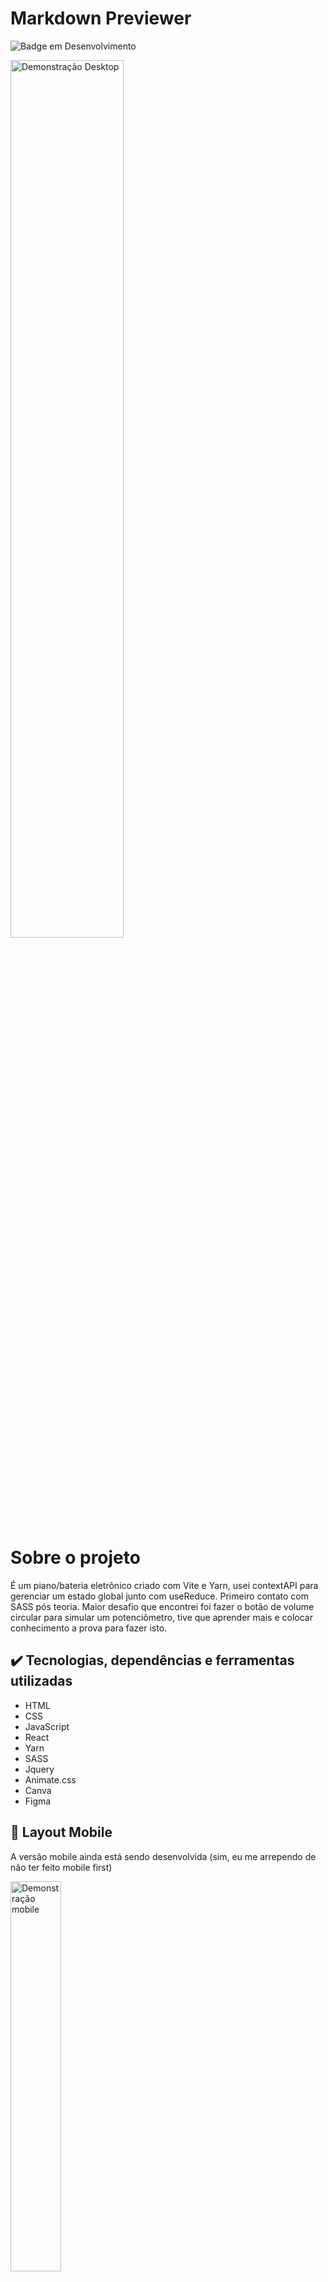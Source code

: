 # Markdown Previewer 

![Badge em Desenvolvimento](http://img.shields.io/static/v1?label=STATUS&message=EM%20DESENVOLVIMENTO&color=GREEN&style=for-the-badge)

<img src="https://user-images.githubusercontent.com/97978311/200840413-21e283b8-f566-4e58-80b2-0623d637ddfd.gif" width=60% alt="Demonstração Desktop">

# Sobre o projeto

É um piano/bateria eletrônico criado com Vite e Yarn, usei contextAPI para gerenciar um estado global junto com useReduce. Primeiro contato com SASS pós teoria. Maior desafio que encontrei foi fazer o botão de volume circular para simular um potenciômetro, tive que aprender mais e colocar conhecimento a prova para fazer isto.

## :heavy_check_mark: Tecnologias, dependências e ferramentas utilizadas

+ HTML
+ CSS
+ JavaScript
+ React
+ Yarn
+ SASS
+ Jquery
+ Animate.css
+ Canva
+ Figma

## :iphone: Layout Mobile

A versão mobile ainda está sendo desenvolvida (sim, eu me arrependo de não ter feito mobile first)

<img src="https://user-images.githubusercontent.com/97978311/200841058-2bbc7b80-3d65-4bb2-8a15-4ae7d320a498.gif" width=40% alt="Demonstração mobile">

<br/>

### :gear: Ajustes e melhorias

O projeto ainda está em desenvolvimento e as próximas atualizações serão voltadas nas seguintes tarefas:

- [ ] Praticamente refazer toda a versão mobile.

## ☕ Usando Piano Machine e executando

+ Para usar acesse esse <a href="https://Piano-Machine.mateusoliveir34.repl.co">link</a> e clique no botão power ou instrumento para mudar para bateria, depois siga o info na parte lateral direita da tela.

+ Para executar:

Pré-requisitios: NPM / Yarn

```bash
# clonar repositório
git clone https://github.com/MateusGonzag/Markdown-Previewer

# entrar na pasta do projeto
cd markdown-preview

# instalar dependências
$ yarn install
$ npm install

# executar o projeto
yarn dev
```

## :man: Autor

<table>
  <tr>
    <td align="center">
      <a href="#">
        <img src="https://avatars3.githubusercontent.com/u/97978311" width="100px;" alt="Foto do Mateus Gonzaga no GitHub"/><br>
        <sub>
          <b>Mateus Gonzaga</b>
        </sub>
      </a>
    </td>
  </tr>
</table>

<br/>

## 📝 Licença

Esse projeto está sob licença. Veja o arquivo [LICENÇA](License.md) para mais detalhes.

<br/>
